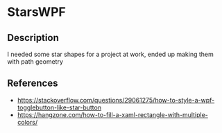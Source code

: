 # StarsWPF

## Description
I needed some star shapes for a project at work, ended up making them with path geometry

## References
 - https://stackoverflow.com/questions/29061275/how-to-style-a-wpf-togglebutton-like-star-button
 - https://hangzone.com/how-to-fill-a-xaml-rectangle-with-multiple-colors/
